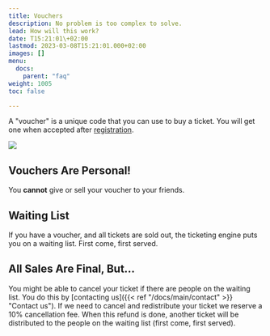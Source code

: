 ```yaml
---
title: Vouchers
description: No problem is too complex to solve.
lead: How will this work?
date: T15:21:01\+02:00
lastmod: 2023-03-08T15:21:01.000+02:00
images: []
menu: 
  docs:
    parent: "faq"
weight: 1005
toc: false

---
```

A "voucher" is a unique code that you can use to buy a ticket. You will get one when accepted after [registration](https://doplr.xyz/).


![](/images/how-to-voucher.gif)

## Vouchers Are Personal!

You **cannot** give or sell your voucher to your friends. 

## Waiting List

If you have a voucher, and all tickets are sold out, the ticketing engine puts you on a waiting list. First come, first served.

## All Sales Are Final, But...

You might be able to cancel your ticket if there are people on the waiting list. You do this by [contacting us]({{< ref "/docs/main/contact" >}} "Contact us"). If we need to cancel and redistribute your ticket we reserve a 10% cancellation fee.
When this refund is done, another ticket will be distributed to the people on the waiting list (first come, first served).
